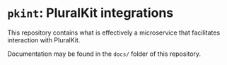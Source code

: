 # `pkint`: PluralKit integrations

This repository contains what is effectively a microservice that facilitates interaction with PluralKit.

Documentation may be found in the `docs/` folder of this repository.
